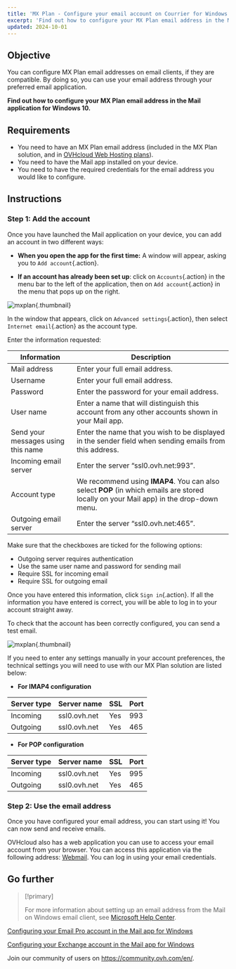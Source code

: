 ```yaml
---
title: 'MX Plan - Configure your email account on Courrier for Windows'
excerpt: 'Find out how to configure your MX Plan email address in the Mail app for Windows'
updated: 2024-10-01
---
```


## Objective

You can configure MX Plan email addresses on email clients, if they are compatible. By doing so, you can use your email address through your preferred email application.

**Find out how to configure your MX Plan email address in the Mail application for Windows 10.**

## Requirements

- You need to have an MX Plan email address (included in the MX Plan solution, and in [OVHcloud Web Hosting plans](/links/web/hosting)).
- You need to have the Mail app installed on your device.
- You need to have the required credentials for the email address you would like to configure.

## Instructions

### Step 1: Add the account

Once you have launched the Mail application on your device, you can add an account in two different ways:

- **When you open the app for the first time:** A window will appear, asking you to `Add account`{.action}.

- **If an account has already been set up**: click on `Accounts`{.action} in the menu bar to the left of the application, then on `Add account`{.action} in the menu that pops up on the right.

![mxplan](images/configuration-mail-windows-step1.png){.thumbnail}

In the window that appears, click on `Advanced settings`{.action}, then select `Internet email`{.action} as the account type.

Enter the information requested:

|Information|Description|
|---|---|
|Mail address|Enter your full email address.|
|Username|Enter your full email address.|
|Password|Enter the password for your email address.|
|User name|Enter a name that will distinguish this account from any other accounts shown in your Mail app.|
|Send your messages using this name|Enter the name that you wish to be displayed in the sender field when sending emails from this address.|
|Incoming email server|Enter the server “ssl0.ovh.net:993”.|
|Account type|We recommend using **IMAP4**. You can also select **POP** (in which emails are stored locally on your Mail app) in the drop-down menu.|
|Outgoing email server|Enter the server “ssl0.ovh.net:465”.|

Make sure that the checkboxes are ticked for the following options:

- Outgoing server requires authentication
- Use the same user name and password for sending mail
- Require SSL for incoming email
- Require SSL for outgoing email

Once you have entered this information, click `Sign in`{.action}. If all the information you have entered is correct, you will be able to log in to your account straight away.

To check that the account has been correctly configured, you can send a test email.

![mxplan](images/configuration-mail-windows-step2.png){.thumbnail}

If you need to enter any settings manually in your account preferences, the technical settings you will need to use with our MX Plan solution are listed below:

- **For IMAP4 configuration**

|Server type|Server name|SSL|Port|
|---|---|---|---|
|Incoming|ssl0.ovh.net|Yes|993|
|Outgoing|ssl0.ovh.net|Yes|465|

- **For POP configuration**

|Server type|Server name|SSL|Port|
|---|---|---|---|
|Incoming|ssl0.ovh.net|Yes|995|
|Outgoing|ssl0.ovh.net|Yes|465|

### Step 2: Use the email address

Once you have configured your email address, you can start using it! You can now send and receive emails.

OVHcloud also has a web application you can use to access your email account from your browser. You can access this application via the following address: [Webmail](/links/web/email). You can log in using your email credentials.
 
## Go further

> [!primary]
>
> For more information about setting up an email address from the Mail on Windows email client, see [Microsoft Help Center](https://support.microsoft.com/en-gb/office/setting-email-in-mail-application-7ff79e8b-439b-4b47-8ff9-3f9a33166c60).

[Configuring your Email Pro account in the Mail app for Windows](/pages/web_cloud/email_and_collaborative_solutions/email_pro/how_to_configure_windows_10)

[Configuring your Exchange account in the Mail app for Windows](/pages/web_cloud/email_and_collaborative_solutions/microsoft_exchange/how_to_configure_windows_10)

Join our community of users on <https://community.ovh.com/en/>.